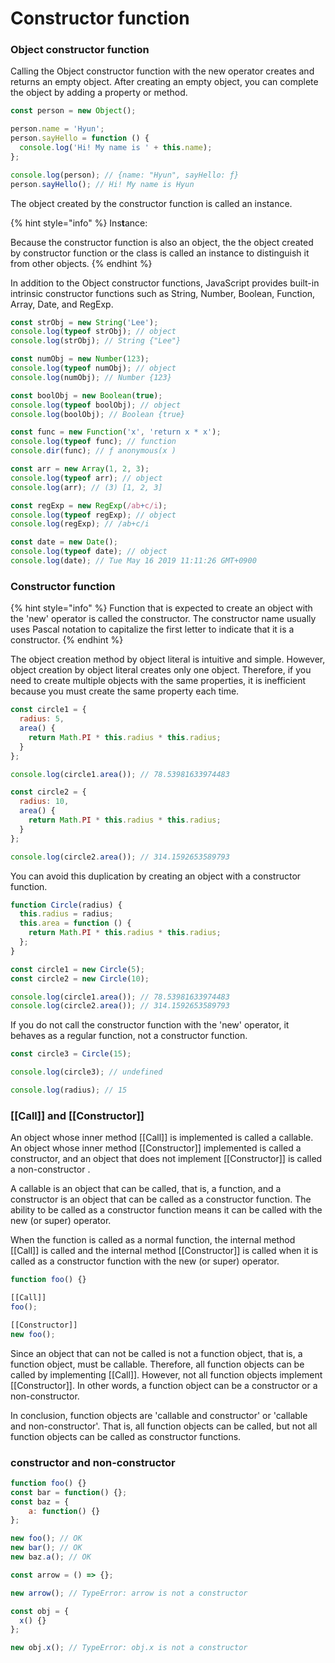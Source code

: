 # Constructor function

### Object constructor function

Calling the Object constructor function with the new operator creates and returns an empty object. After creating an empty object, you can complete the object by adding a property or method.

```javascript
const person = new Object();

person.name = 'Hyun';
person.sayHello = function () {
  console.log('Hi! My name is ' + this.name);
};

console.log(person); // {name: "Hyun", sayHello: ƒ}
person.sayHello(); // Hi! My name is Hyun

```

The object created by the constructor function is called an instance.

{% hint style="info" %}
Ins**t**ance:

Because the constructor function is also an object, the the object created by constructor function or the class is called an instance to distinguish it from other objects.
{% endhint %}

In addition to the Object constructor functions, JavaScript provides built-in intrinsic constructor functions such as String, Number, Boolean, Function, Array, Date, and RegExp.

```javascript
const strObj = new String('Lee');
console.log(typeof strObj); // object
console.log(strObj); // String {"Lee"}

const numObj = new Number(123);
console.log(typeof numObj); // object
console.log(numObj); // Number {123}

const boolObj = new Boolean(true);
console.log(typeof boolObj); // object
console.log(boolObj); // Boolean {true}

const func = new Function('x', 'return x * x');
console.log(typeof func); // function
console.dir(func); // ƒ anonymous(x )

const arr = new Array(1, 2, 3);
console.log(typeof arr); // object
console.log(arr); // (3) [1, 2, 3]

const regExp = new RegExp(/ab+c/i);
console.log(typeof regExp); // object
console.log(regExp); // /ab+c/i

const date = new Date();
console.log(typeof date); // object
console.log(date); // Tue May 16 2019 11:11:26 GMT+0900

```

### 

### Constructor function

{% hint style="info" %}
Function that is expected to create an object with the 'new' operator is called the constructor. The constructor name usually uses Pascal notation to capitalize the first letter to indicate that it is a constructor.
{% endhint %}

The object creation method by object literal is intuitive and simple. However, object creation by object literal creates only one object. Therefore, if you need to create multiple objects with the same properties, it is inefficient because you must create the same property each time.

```javascript
const circle1 = {
  radius: 5,
  area() {
    return Math.PI * this.radius * this.radius;
  }
};

console.log(circle1.area()); // 78.53981633974483

const circle2 = {
  radius: 10,
  area() {
    return Math.PI * this.radius * this.radius;
  }
};

console.log(circle2.area()); // 314.1592653589793
```

You can avoid this duplication by creating an object with a constructor function.

```javascript
function Circle(radius) {
  this.radius = radius;
  this.area = function () {
    return Math.PI * this.radius * this.radius;
  };
}

const circle1 = new Circle(5);
const circle2 = new Circle(10);

console.log(circle1.area()); // 78.53981633974483
console.log(circle2.area()); // 314.1592653589793

```

If you do not call the constructor function with the 'new' operator, it behaves as a regular function, not a constructor function.

```javascript
const circle3 = Circle(15);

console.log(circle3); // undefined

console.log(radius); // 15
```

### 

### \[\[Call\]\] and \[\[Constructor\]\]

An object whose inner method \[\[Call\]\] is implemented is called a callable. An object whose inner method \[\[Constructor\]\] implemented is called a constructor, and an object that does not implement \[\[Constructor\]\] is called a non-constructor .

A callable is an object that can be called, that is, a function, and a constructor is an object that can be called as a constructor function. The ability to be called as a constructor function means it can be called with the new \(or super\) operator.

When the function is called as a normal function, the internal method \[\[Call\]\] is called and the internal method \[\[Constructor\]\] is called when it is called as a constructor function with the new \(or super\) operator.

```javascript
function foo() {}

[[Call]]
foo();

[[Constructor]]
new foo();
```

Since an object that can not be called is not a function object, that is, a function object, must be callable. Therefore, all function objects can be called by implementing \[\[Call\]\]. However, not all function objects implement \[\[Constructor\]\]. In other words, a function object can be a constructor or a non-constructor.

In conclusion, function objects are 'callable and constructor' or 'callable and non-constructor'. That is, all function objects can be called, but not all function objects can be called as constructor functions.



### constructor and non-constructor

```javascript
function foo() {}
const bar = function() {};
const baz = {
    a: function() {}
};

new foo(); // OK
new bar(); // OK
new baz.a(); // OK

const arrow = () => {};

new arrow(); // TypeError: arrow is not a constructor

const obj = {
  x() {}
};

new obj.x(); // TypeError: obj.x is not a constructor
```

